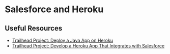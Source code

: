 # Salesforce and Heroku

## Useful Resources
<ul>

<li><a href="https://trailhead.salesforce.com/content/learn/projects/quick-start-java-app-heroku" target="_blank" alt="Trailhead Project: Deploy a Java App on Heroku">Trailhead Project: Deploy a Java App on Heroku</a></li>

<li><a href="https://trailhead.salesforce.com/content/learn/projects/develop-heroku-applications" target="_blank" alt="Trailhead Project: Develop a Heroku App That Integrates with Salesforce">Trailhead Project: Develop a Heroku App That Integrates with Salesforce</a></li>

</ul>
